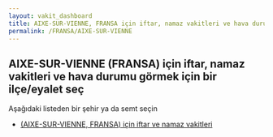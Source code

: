 ```yaml
---
layout: vakit_dashboard
title: AIXE-SUR-VIENNE, FRANSA için iftar, namaz vakitleri ve hava durumu - ilçe/eyalet seç
permalink: /FRANSA/AIXE-SUR-VIENNE
---
```


## AIXE-SUR-VIENNE (FRANSA) için iftar, namaz vakitleri ve hava durumu  görmek için bir ilçe/eyalet seç

Aşağıdaki listeden bir şehir ya da semt seçin

* [ (AIXE-SUR-VIENNE, FRANSA) için iftar ve namaz vakitleri](/FRANSA/AIXE-SUR-VIENNE/)

<script type="text/javascript">
  var GLOBAL_COUNTRY = 'FRANSA';
  var GLOBAL_CITY = 'AIXE-SUR-VIENNE';
  var GLOBAL_STATE = 'AIXE-SUR-VIENNE';
</script>
